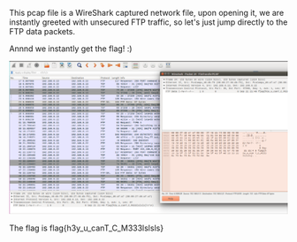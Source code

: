 This pcap file is a WireShark captured network file, upon opening it, we are instantly greeted with unsecured FTP traffic, so let's just jump directly to the FTP data packets.

Annnd we instantly get the flag! :)

![connection_solution](/OwnForAll/connection.pcap/solution.png?raw=true)

The flag is flag{h3y_u_canT_C_M333lslsls}
